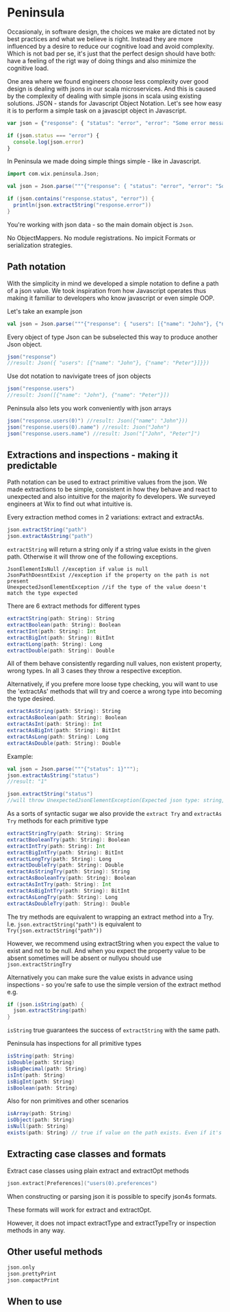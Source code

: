 # Peninsula
Occasionaly, in software design, the choices we make are dictated not by best practices and what we believe is right. Instead they are more influenced by a desire to reduce our cognitive load and avoid complexity. Which is not bad per se, it's just that the perfect design should have both: have a feeling of the rigt way of doing things and also minimize the cognitive load.

One area where we found engineers choose less complexity over good design is dealing with jsons in our scala microservices. And this is caused by the complexity of dealing with simple jsons in scala using existing solutions. JSON - stands for Javascript Object Notation. Let's see how easy it is to perform a simple task on a javascipt object in Javascript.

```javascript
var json = {"response": { "status": "error", "error": "Some error message" }}

if (json.status === "error") {
  console.log(json.error)
}
```

In Peninsula we made doing simple things simple - like in Javascript.
```scala
import com.wix.peninsula.Json;

val json = Json.parse("""{"response": { "status": "error", "error": "Some error message" }}""");

if (json.contains("response.status", "error")) {
  println(json.extractString("response.error"))
}
```

You're working with json data - so the main domain object is `Json`. 

No ObjectMappers. No module registrations. No impicit Formats or serialization strategies.

## Path notation

With the simplicity in mind we developed a simple notation to define a path of a json value. We took inspiration from how Javascript operates thus making it familiar to developers who know javascript or even simple OOP.

Let's take an example json
```scala
val json = Json.parse("""{"response": { "users": [{"name": "John"}, {"name": "Peter"}]}}""")
```

Every object of type Json can be subselected this way to produce another Json object.
```scala
json("response") 
//result: Json({ "users": [{"name": "John"}, {"name": "Peter"}]}})
```

Use dot notation to navivigate trees of json objects
```scala
json("response.users") 
//result: Json([{"name": "John"}, {"name": "Peter"}])
```

Peninsula also lets you work conveniently with json arrays
```scala
json("response.users(0)") //result: Json({"name": "John"}))
json("response.users(0).name") //result: Json("John")
json("response.users.name") //result: Json("["John", "Peter"]")
```

## Extractions and inspections - making it predictable

Path notation can be used to extract primitive values from the json. We made extractions to be simple, consistent in how they behave and react to unexpected and also intuitive for the majority fo developers. We surveyed engineers at Wix to find out what intuitive is.

Every extraction method comes in 2 variations: extract and extractAs.
```scala
json.extractString("path")
json.extractAsString("path")
```

`extractString` will return a string only if a string value exists in the given path. Otherwise it will throw one of the following exceptions.
```
JsonElementIsNull //exception if value is null
JsonPathDoesntExist //exception if the property on the path is not present
UnexpectedJsonElementException //if the type of the value doesn't match the type expected
```

There are 6 extract methods for different types
```scala
extractString(path: String): String
extractBoolean(path: String): Boolean
extractInt(path: String): Int
extractBigInt(path: String): BitInt
extractLong(path: String): Long
extractDouble(path: String): Double
```

All of them behave consistently regarding null values, non existent property, wrong types. In all 3 cases they throw a respective exception.

Alternatively, if you prefere more loose type checking, you will want to use the 'extractAs' methods that will try and coerce a wrong type into becoming the type desired. 
```scala
extractAsString(path: String): String
extractAsBoolean(path: String): Boolean
extractAsInt(path: String): Int
extractAsBigInt(path: String): BitInt
extractAsLong(path: String): Long
extractAsDouble(path: String): Double
```

Example:
```scala
val json = Json.parse("""{"status": 1}""");
json.extractAsString("status")
//result: "1" 

json.extractString("status") 
//will throw UnexpectedJsonElementException(Expected json type: string, found json type: big integer, actual json was: 1)
```

As a sorts of syntactic sugar we also provide the `extract Try` and `extractAs Try` methods for each primitive type
```scala
extractStringTry(path: String): String
extractBooleanTry(path: String): Boolean
extractIntTry(path: String): Int
extractBigIntTry(path: String): BitInt
extractLongTry(path: String): Long
extractDoubleTry(path: String): Double
extractAsStringTry(path: String): String
extractAsBooleanTry(path: String): Boolean
extractAsIntTry(path: String): Int
extractAsBigIntTry(path: String): BitInt
extractAsLongTry(path: String): Long
extractAsDoubleTry(path: String): Double
```

The try methods are equivalent to wrapping an extract method into a Try. I.e. `json.extractString("path")` is equivalent to `Try(json.extractString("path"))`

However, we recommend using extractString when you expect the value to exist and not to be null. 
And when you expect the property value to be absent sometimes will be absent or nullyou should use `json.extractStringTry`

Alternatively you can make sure the value exists in advance using inspections - so you're safe to use the simple version of the extract method e.g.

```scala
if (json.isString(path) {
  json.extractString(path)
}
```

`isString` true guarantees the success of `extractString` with the same path.

Peninsula has inspections for all primitive types
```scala
isString(path: String)
isDouble(path: String)
isBigDecimal(path: String)
isInt(path: String)
isBigInt(path: String)
isBoolean(path: String)
```

Also for non primitives and other scenarios
```scala
isArray(path: String)
isObject(path: String)
isNull(path: String)
exists(path: String) // true if value on the path exists. Even if it's null 
```

## Extracting case classes and formats

Extract case classes using plain extract and extractOpt methods

```scala
json.extract[Preferences]("users(0).preferences")
```

When constructing or parsing json it is possible to specify json4s formats.

These formats will work for extract and extractOpt.

However, it does not impact extractType and extractTypeTry or inspection methods in any way. 

## Other useful methods
```scala
json.only
json.prettyPrint
json.compactPrint
```


## When to use
